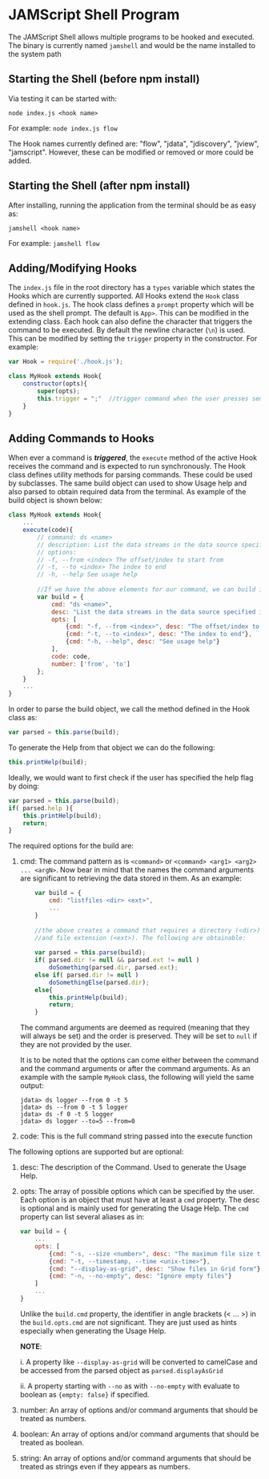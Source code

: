 JAMScript Shell Program
=======================

The JAMScript Shell allows multiple programs to be hooked and executed. The binary is currently named `jamshell` and would be the name installed to the system path 

Starting the Shell (before npm install)
---------------------------------------

Via testing it can be started with:

`node index.js <hook name>`

For example: `node index.js flow`

The Hook names currently defined are: "flow", "jdata", "jdiscovery", "jview", "jamscript". However, these can be modified or removed or more could be added.

Starting the Shell (after npm install)
-----------------------------------------

After installing, running the application from the terminal should be as easy as:

`jamshell <hook name>`

For example: `jamshell flow`

Adding/Modifying Hooks
----------------------

The `index.js` file in the root directory has a `types` variable which states the Hooks which are currently supported.
All Hooks extend the `Hook` class defined in `hook.js`. The hook class defines a `prompt` property which will be used as the shell prompt.
The default is `App>`. This can be modified in the extending class. Each hook can also define the character that triggers the command to be executed. By default the newline character (`\n`) is used. This can be modified by setting the `trigger` property in the constructor. For example:

```javascript
var Hook = require('./hook.js');

class MyHook extends Hook{
    constructor(opts){
        super(opts);
        this.trigger = ";"  //trigger command when the user presses semi-colon
    }
}
```

Adding Commands to Hooks
------------------------

When ever a command is ***triggered***, the `execute` method of the active Hook receives the command and is expected to run synchronously. The Hook class defines utility methods for parsing commands. These could be used by subclasses. The same build object can used to show Usage help and also parsed to obtain required data from the terminal.
As example of the build object is shown below:

```javascript
class MyHook extends Hook{
    ...
    execute(code){
        // command: ds <name>
        // description: List the data streams in the data source specified in <name>
        // options:
        // -f, --from <index> The offset/index to start from
        // -t, --to <index> The index to end
        // -h, --help See usage help
        
        //If we have the above elements for our command, we can build it as follows:
        var build = {
            cmd: "ds <name>",
            desc: "List the data streams in the data source specified in <name>",
            opts: [
                {cmd: "-f, --from <index>", desc: "The offset/index to start from"},
                {cmd: "-t, --to <index>", desc: "The index to end"},
                {cmd: "-h, --help", desc: "See usage help"}
            ],
            code: code,
            number: ['from', 'to']
        };
    }             
    ...
}
```

In order to parse the build object, we call the method defined in the Hook class as:

```javascript
var parsed = this.parse(build);
```

To generate the Help from that object we can do the following:

```javascript
this.printHelp(build);
```

Ideally, we would want to first check if the user has specified the help flag by doing:

```javascript
var parsed = this.parse(build);
if( parsed.help ){
    this.printHelp(build);
    return;
}
```

The required options for the build are:

1. cmd: The command pattern as is `<command>` or `<command> <arg1> <arg2> ... <argN>`.
Now bear in mind that the names the command arguments are significant to retrieving the data stored in them. 
As an example:
   
    ```javascript
        var build = {
            cmd: "listfiles <dir> <ext>",
            ...
        }
        
        //the above creates a command that requires a directory (<dir>) 
        //and file extension (<ext>). The following are obtainable:
        
        var parsed = this.parse(build);
        if( parsed.dir != null && parsed.ext != null )
            doSomething(parsed.dir, parsed.ext);
        else if( parsed.dir != null )
            doSomethingElse(parsed.dir);
        else{
            this.printHelp(build);
            return;
        }
    ```
    
    The command arguments are deemed as required (meaning that they will always be set) and the order is preserved. They will be set to `null` if they are not provided by the user.
    
    It is to be noted that the options can come either between the command and the command arguments or after the command arguments. As an example with the sample `MyHook` class, the following will yield the same output:
    
    ```
    jdata> ds logger --from 0 -t 5
    jdata> ds --from 0 -t 5 logger
    jdata> ds -f 0 -t 5 logger
    jdata> ds logger --to=5 --from=0
    ```

2. code: This is the full command string passed into the execute function  
   
   
   
The following options are supported but are optional:

1. desc: The description of the Command. Used to generate the Usage Help.
2. opts: The array of possible options which can be specified by the user. Each option is an object that must have at least a `cmd` property. The desc is optional and is mainly used for generating the Usage Help. The `cmd` property can list several aliases as in:

    ```javascript
    var build = {
        ...
        opts: [
            {cmd: "-s, --size <number>", desc: "The maximum file size to show"},
            {cmd: "-t, --timestamp, --time <unix-time>"},
            {cmd: "--display-as-grid", desc: "Show files in Grid form"},
            {cmd: "-n, --no-empty", desc: "Ignore empty files"}
        ]
        ...
    }
    ```
    
    Unlike the `build.cmd` property, the identifier in angle brackets (< ... >) in the `build.opts.cmd` are not significant. They are just used as hints especially when generating the Usage Help.
    
    **NOTE**: 
    
    i. A property like `--display-as-grid` will be converted to camelCase and be accessed from the parsed object as `parsed.displayAsGrid`
    
    ii. A property starting with `--no` as with `--no-empty` with evaluate to boolean as `{empty: false}` if specified.


3. number: An array of options and/or command arguments that should be treated as numbers.
4. boolean: An array of options and/or command arguments that should be treated as boolean.
5. string: An array of options and/or command arguments that should be treated as strings even if they appears as numbers.
  